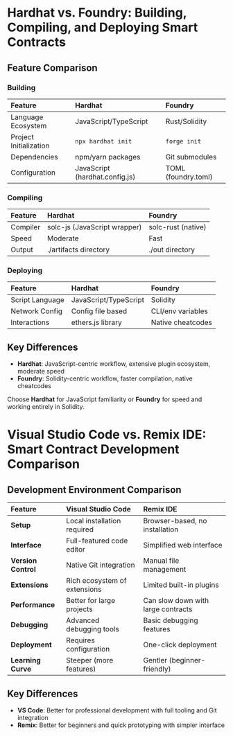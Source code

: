 
# Hardhat vs. Foundry: Building, Compiling, and Deploying Smart Contracts

## Feature Comparison

### Building
| Feature | Hardhat | Foundry |
|:--------|:--------|:--------|
| Language Ecosystem | JavaScript/TypeScript | Rust/Solidity |
| Project Initialization | `npx hardhat init` | `forge init` |
| Dependencies | npm/yarn packages | Git submodules |
| Configuration | JavaScript (hardhat.config.js) | TOML (foundry.toml) |

### Compiling
| Feature | Hardhat | Foundry |
|:--------|:--------|:--------|
| Compiler | solc-js (JavaScript wrapper) | solc-rust (native) |
| Speed | Moderate | Fast |
| Output | ./artifacts directory | ./out directory |

### Deploying
| Feature | Hardhat | Foundry |
|:--------|:--------|:--------|
| Script Language | JavaScript/TypeScript | Solidity |
| Network Config | Config file based | CLI/env variables |
| Interactions | ethers.js library | Native cheatcodes |

## Key Differences

- **Hardhat**: JavaScript-centric workflow, extensive plugin ecosystem, moderate speed
- **Foundry**: Solidity-centric workflow, faster compilation, native cheatcodes

Choose **Hardhat** for JavaScript familiarity or **Foundry** for speed and working entirely in Solidity.

# Visual Studio Code vs. Remix IDE: Smart Contract Development Comparison

## Development Environment Comparison

| Feature | Visual Studio Code | Remix IDE |
|:--------|:------------------|:----------|
| **Setup** | Local installation required | Browser-based, no installation |
| **Interface** | Full-featured code editor | Simplified web interface |
| **Version Control** | Native Git integration | Manual file management |
| **Extensions** | Rich ecosystem of extensions | Limited built-in plugins |
| **Performance** | Better for large projects | Can slow down with large contracts |
| **Debugging** | Advanced debugging tools | Basic debugging features |
| **Deployment** | Requires configuration | One-click deployment |
| **Learning Curve** | Steeper (more features) | Gentler (beginner-friendly) |

## Key Differences

- **VS Code**: Better for professional development with full tooling and Git integration
- **Remix**: Better for beginners and quick prototyping with simpler interface

